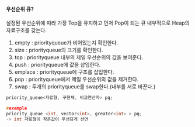 
#### 우선순위 큐?
설정된 우선순위에 따라 가장 Top을 유지하고 먼저 Pop이 되는 큐
내부적으로 Heap의 자료구조를 갖는다.

1. empty : priorityqueue가 비어있는지 확인한다.
2. size : priorityqueue의 크기를 확인한다.
3. top : priorityqueue 내부의 제일 우선순위의 값을 보여준다.
4. push : priorityqueue에 값을 삽입한다.
5. emplace : priorityqueue에 구조를 삽입한다.
6. pop : priorityqueue에서 제일 우선순위의 값을 제거한다.
7. swap : 두개의 priorityqueue를 swap한다.(내부를 서로 바꾼다.)

```c++
priority_queue<자료형, 구현체, 비교연산자> pq;

#example
priority_queue <int, vector<int>, greater<int> > pq;
-> int 자료형이 작은값이 우선되게 선언
```

